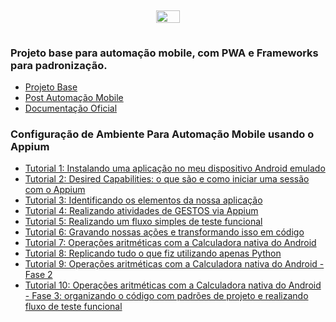 <h1 align="center">
<img alt="Appium Reviews 2021: Details, Pricing, &amp; Features | G2" class="n3VNCb" src="https://images.g2crowd.com/uploads/product/image/social_landscape/social_landscape_4db5713c991f58ae5a2241277f06cd2e/appium.png" data-noaft="1" jsname="HiaYvf" jsaction="load:XAeZkd;" style="width: 38.0952px; height: 20px; margin: 14.3px 0px;">
</h1>

### Projeto base para automação mobile, com PWA e Frameworks para padronização.

- [Projeto Base](https://github.com/clarabez/appium)
- [Post Automação Mobile](https://medium.com/@lazarofsjunior/automa%C3%A7%C3%A3o-mobile-269eea55cd68)
- [Documentação Oficial](http://appium.io/)

### Configuração de Ambiente Para Automação Mobile usando o Appium
- [Tutorial 1: Instalando uma aplicação no meu dispositivo Android emulado](https://github.com/clarabez/appium/blob/master/README.md#tutorial-1-instalando-uma-aplica%C3%A7%C3%A3o-no-meu-dispositivo-android-emulado)
- [Tutorial 2: Desired Capabilities: o que são e como iniciar uma sessão com o Appium](https://github.com/clarabez/appium/blob/master/README.md#tutorial-2-desired-capabilities-como-iniciar-uma-sess%C3%A3o-com-o-appium)
- [Tutorial 3: Identificando os elementos da nossa aplicação](https://github.com/clarabez/appium/blob/master/README.md#tutorial-3-identificando-os-elementos-da-nossa-aplica%C3%A7%C3%A3o)
- [Tutorial 4: Realizando atividades de GESTOS via Appium](https://github.com/clarabez/appium/blob/master/README.md#tutorial-4-realizando-atividades-de-gestos-via-appium)
- [Tutorial 5: Realizando um fluxo simples de teste funcional](https://github.com/clarabez/appium/blob/master/README.md#tutorial-5-realizando-um-fluxo-simples-de-teste-funcional)
- [Tutorial 6: Gravando nossas ações e transformando isso em código](https://github.com/clarabez/appium/blob/master/README.md#tutorial-6-gravando-nossas-a%C3%A7%C3%B5es-e-transformando-isso-em-c%C3%B3digo)
- [Tutorial 7: Operações aritméticas com a Calculadora nativa do Android](https://github.com/clarabez/appium/blob/master/README.md#tutorial-7-opera%C3%A7%C3%B5es-aritm%C3%A9ticas-com-a-calculadora-nativa-do-android)
- [Tutorial 8: Replicando tudo o que fiz utilizando apenas Python](https://github.com/clarabez/appium/blob/master/README.md#tutorial-8-replicando-tudo-o-que-fiz-utilizando-apenas-python)
- [Tutorial 9: Operações aritméticas com a Calculadora nativa do Android - Fase 2](https://github.com/clarabez/appium/blob/master/README.md#tutorial-9-opera%C3%A7%C3%B5es-aritm%C3%A9ticas-com-a-calculadora-nativa-do-android---fase-2)
- [Tutorial 10: Operações aritméticas com a Calculadora nativa do Android - Fase 3: organizando o código com padrões de projeto e realizando fluxo de teste funcional](https://github.com/clarabez/appium/blob/master/README.md#tutorial-10-opera%C3%A7%C3%B5es-aritm%C3%A9ticas-com-a-calculadora-nativa-do-android---fase-3-organizando-o-c%C3%B3digo-com-padr%C3%B5es-de-projeto-e-realizando-fluxo-de-teste-funcional)



